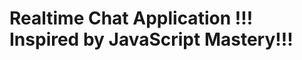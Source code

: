 # Realtime Chat Application !!! Inspired by JavaScript Mastery!!!

<!--### [Live Site](https://chat-app-jsmastery.netlify.app)

![Chat Application](https://i.ibb.co/vDhx8Md/Whats-App-Image-2021-01-26-at-02-01-43.jpg)

## Introduction
This is a code repository for the corresponding video tutorial. In this video, we will create a full Realtime Chat Application-->
